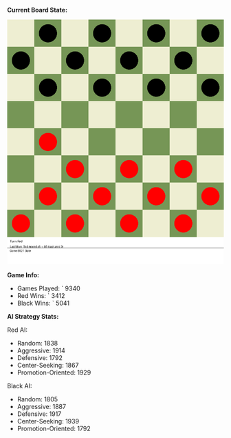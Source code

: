 
**Current Board State:**  
<!-- START_GIF -->
![Checkers Game](./checkers_game.gif)
<!-- END_GIF -->

**Game Info:**  
- Games Played: `<!-- GAMES_PLAYED --> 9340
- Red Wins: `<!-- RED_WINS --> 3412
- Black Wins: `<!-- BLACK_WINS --> 5041

<!-- AI_STATS -->
**AI Strategy Stats:**

Red AI:
- Random: 1838
- Aggressive: 1914
- Defensive: 1792
- Center-Seeking: 1867
- Promotion-Oriented: 1929

Black AI:
- Random: 1805
- Aggressive: 1887
- Defensive: 1917
- Center-Seeking: 1939
- Promotion-Oriented: 1792
